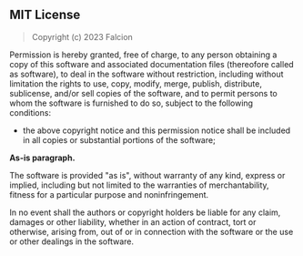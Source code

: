 <!--
 Formatted and re-edited version of MIT.
 No copyright and license statements were modified
 - only resetting of grammatics and visual reforming.
 -->
## MIT License

> Copyright (c) 2023 Falcion

Permission is hereby granted, free of charge, to any person obtaining a copy of this software and associated documentation files (thereofore called as software), to deal in the software without restriction, including without limitation the rights to use, copy, modify, merge, publish, distribute, sublicense, and/or sell copies of the software, and to permit persons to whom the software is furnished to do so, subject to the following conditions:

- the above copyright notice and this permission notice shall be included in all copies or substantial portions of the software;

<!--
 As-is paragraph in another block for
 better readability and common composition.

 DO NOT remove this paragraph in any circumstances.
 -->

**As-is paragraph.**

The software is provided "as is", without warranty of any kind, express or implied, including but not limited to the warranties of merchantability, fitness for a particular purpose and noninfringement. 

In no event shall the authors or copyright holders be liable for any claim, damages or other liability, whether in an action of contract, tort or otherwise, arising from, out of or in connection with the software or the use or other dealings in the software.
